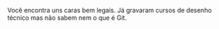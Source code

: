 Você encontra uns caras bem legais. Já gravaram cursos de desenho técnico mas
não sabem nem o que é Git.